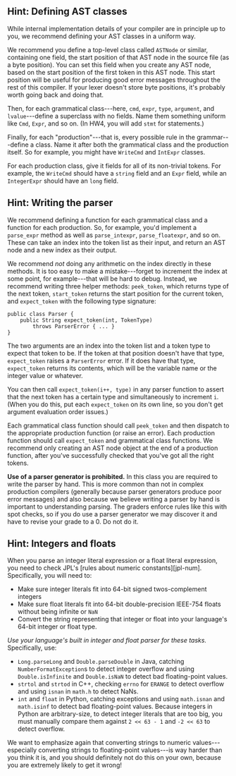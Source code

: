 ## Hint: Defining AST classes

While internal implementation details of your compiler are in principle up to
you, we recommend defining your AST classes in a uniform way.

We recommend you define a top-level class called `ASTNode` or similar,
containing one field, the start position of that AST node in the
source file (as a byte position). You can set this field when you
create any AST node, based on the start position of the first token in
this AST node. This start position will be useful for producing good
error messages throughout the rest of this compiler. If your lexer
doesn't store byte positions, it's probably worth going back and doing
that.

Then, for each grammatical class---here, `cmd`, `expr`, `type`, `argument`, and
`lvalue`---define a superclass with no fields. Name them something uniform like
`Cmd`, `Expr`, and so on. (In HW4, you will add `stmt` for statements.)

Finally, for each "production"---that is, every possible rule in the
grammar---define a class. Name it after both the grammatical class and
the production itself. So for example, you might have `WriteCmd` and
`IntExpr` classes.

For each production class, give it fields for all of its non-trivial
tokens. For example, the `WriteCmd` should have a `string` field and
an `Expr` field, while an `IntegerExpr` should have an `long` field.


## Hint: Writing the parser

We recommend defining a function for each grammatical class and a
function for each production. So, for example, you'd implement a
`parse_expr` method as well as `parse_intexpr`, `parse_floatexpr`, and
so on. These can take an index into the token list as their input, and
return an AST node and a new index as their output.

We recommend _not_ doing any arithmetic on the index directly in these
methods. It is too easy to make a mistake---forget to increment the
index at some point, for example---that will be hard to debug.
Instead, we recommend writing three helper methods: `peek_token`,
which returns type of the next token, `start_token` returns the start
position for the current token, and `expect_token` with the following
type signature:

```
public class Parser {
    public String expect_token(int, TokenType)
        throws ParserError { ... }
}
```

The two arguments are an index into the token list and a token type to
expect that token to be. If the token at that position doesn't have
that type, `expect_token` raises a `ParserError` error. If it does
have that type, `expect_token` returns its contents, which will be the
variable name or the integer value or whatever.

You can then call `expect_token(i++, type)` in any parser function to
assert that the next token has a certain type and simultaneously to
increment `i`. (When you do this, put each `expect_token` on its own
line, so you don't get argument evaluation order issues.)

Each grammatical class function should call `peek_token` and then
dispatch to the appropriate production function (or raise an error).
Each production function should call `expect_token` and grammatical
class functions. We recommend only creating an AST node object at the
end of a production function, after you've successfully checked that
you've got all the right tokens.

**Use of a parser generator is prohibited.** In this class you are required to
write the parser by hand. This is more common than not in complex production
compilers (generally because parser generators produce poor error messages) and
also because we believe writing a parser by hand is important to understanding
parsing. The graders enforce rules like this with spot checks, so if you do use
a parser generator we may discover it and have to revise your grade to a 0. Do
not do it.


## Hint: Integers and floats

When you parse an integer literal expression or a float literal
expression, you need to check JPL's [rules about numeric
constants][jpl-num]. Specifically, you will need to:

 - Make sure integer literals fit into 64-bit signed twos-complement
   integers
 - Make sure float literals fit into 64-bit double-precision IEEE-754
   floats without being infinite or `NaN`
 - Convert the string representing that integer or float into your
   language's 64-bit integer or float type.

*Use your language's built in integer and float parser for these
tasks.* Specifically, use:

 - `Long.parseLong` and `Double.parseDouble` in Java, catching
   `NumberFormatException`s to detect integer overflow and using
   `Double.isInfinite` and `Double.isNaN` to detect bad floating-point
   values.
 - `strtol` and `strtod` in C++, checking `errno` for `ERANGE` to
   detect overflow and using `isnan` in `math.h` to detect NaNs.
 - `int` and `float` in Python, catching exceptions and using
   `math.isnan` and `math.isinf` to detect bad floating-point values.
   Because integers in Python are arbitrary-size, to detect integer
   literals that are too big, you must manually compare them against
   `2 << 63 - 1` and `-2 << 63` to detect overflow.

We want to emphasize again that converting strings to numeric
values---especially converting strings to floating-point values---is
way harder than you think it is, and you should definitely not do this
on your own, because you are extremely likely to get it wrong!


